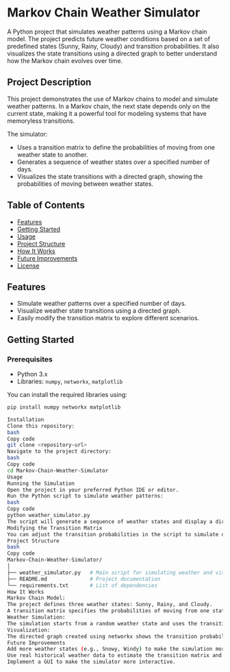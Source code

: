 # Markov Chain Weather Simulator

A Python project that simulates weather patterns using a Markov chain model. The project predicts future weather conditions based on a set of predefined states (Sunny, Rainy, Cloudy) and transition probabilities. It also visualizes the state transitions using a directed graph to better understand how the Markov chain evolves over time.

## Project Description

This project demonstrates the use of Markov chains to model and simulate weather patterns. In a Markov chain, the next state depends only on the current state, making it a powerful tool for modeling systems that have memoryless transitions.

The simulator:
- Uses a transition matrix to define the probabilities of moving from one weather state to another.
- Generates a sequence of weather states over a specified number of days.
- Visualizes the state transitions with a directed graph, showing the probabilities of moving between weather states.

## Table of Contents
- [Features](#features)
- [Getting Started](#getting-started)
- [Usage](#usage)
- [Project Structure](#project-structure)
- [How It Works](#how-it-works)
- [Future Improvements](#future-improvements)
- [License](#license)

## Features
- Simulate weather patterns over a specified number of days.
- Visualize weather state transitions using a directed graph.
- Easily modify the transition matrix to explore different scenarios.

## Getting Started

### Prerequisites
- Python 3.x
- Libraries: `numpy`, `networkx`, `matplotlib`

You can install the required libraries using:
```bash
pip install numpy networkx matplotlib

Installation
Clone this repository:
bash
Copy code
git clone <repository-url>
Navigate to the project directory:
bash
Copy code
cd Markov-Chain-Weather-Simulator
Usage
Running the Simulation
Open the project in your preferred Python IDE or editor.
Run the Python script to simulate weather patterns:
bash
Copy code
python weather_simulator.py
The script will generate a sequence of weather states and display a directed graph of state transitions.
Modifying the Transition Matrix
You can adjust the transition probabilities in the script to simulate different weather scenarios. Ensure that each row of the transition matrix sums to 1.
Project Structure
bash
Copy code
Markov-Chain-Weather-Simulator/
│
├── weather_simulator.py   # Main script for simulating weather and visualizing transitions
├── README.md              # Project documentation
└── requirements.txt       # List of dependencies
How It Works
Markov Chain Model:
The project defines three weather states: Sunny, Rainy, and Cloudy.
A transition matrix specifies the probabilities of moving from one state to another.
Weather Simulation:
The simulation starts from a random weather state and uses the transition matrix to generate a sequence of weather states over a specified number of days.
Visualization:
The directed graph created using networkx shows the transition probabilities between weather states, providing a clear visual representation of the Markov chain.
Future Improvements
Add more weather states (e.g., Snowy, Windy) to make the simulation more realistic.
Use real historical weather data to estimate the transition matrix and simulate realistic weather patterns.
Implement a GUI to make the simulator more interactive.
